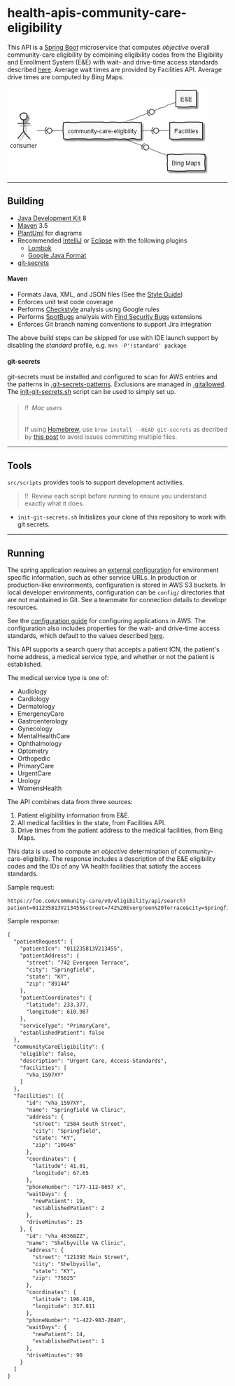 # health-apis-community-care-eligibility

This API is a [Spring Boot](https://spring.io/projects/spring-boot) microservice
that computes *objective* overall community-care eligibility by combining eligibility codes
from the Eligibility and Enrollment System (E&E) with wait- and drive-time access
standards described [here](https://www.va.gov/opa/pressrel/pressrelease.cfm?id=5187).
Average wait times are provided by Facilities API.
Average drive times are computed by Bing Maps.

![applications](src/plantuml/apps.png)

----

## Building
- [Java Development Kit](https://openjdk.java.net/) 8
- [Maven](http://maven.apache.org/) 3.5
- [PlantUml](http://plantuml.com/) for diagrams
- Recommended [IntelliJ](https://www.jetbrains.com/idea/)
  or [Eclipse](https://www.eclipse.org/downloads/packages/installer)
  with the following plugins
  - [Lombok](https://projectlombok.org/)
  - [Google Java Format](https://github.com/google/google-java-format)
- [git-secrets](https://github.com/awslabs/git-secrets)

#### Maven
- Formats Java, XML, and JSON files
  (See the [Style Guide](https://google.github.io/styleguide/javaguide.html))
- Enforces unit test code coverage
- Performs [Checkstyle](http://checkstyle.sourceforge.net/) analysis using Google rules
- Performs [SpotBugs](https://spotbugs.github.io/) analysis
  with [Find Security Bugs](http://find-sec-bugs.github.io/) extensions
- Enforces Git branch naming conventions to support Jira integration

The above build steps can be skipped for use with IDE launch support by disabling the
_standard_ profile, e.g. `mvn -P'!standard' package`

#### git-secrets
git-secrets must be installed and configured to scan for AWS entries and the patterns in
[.git-secrets-patterns](.git-secrets-patterns). Exclusions are managed in
[.gitallowed](.gitallowed).
The [init-git-secrets.sh](src/scripts/init-git-secrets.sh) script can be used to simply set up.

> ###### !!  Mac users
> If using [Homebrew](https://brew.sh/), use `brew install --HEAD git-secrets` as decribed
> by [this post](https://github.com/awslabs/git-secrets/issues/65#issuecomment-416382565) to
> avoid issues committing multiple files.

----

## Tools
`src/scripts` provides tools to support development activities.

> !!  Review each script before running to ensure you understand exactly what it does.

- `init-git-secrets.sh`
  Initializes your clone of this repository to work with git secrets.

----

## Running

The spring application requires an
[external configuration](https://docs.spring.io/spring-boot/docs/current/reference/html/boot-features-external-config.html)
for environment specific information, such as other service URLs. In production or
production-like environments, configuration is stored in AWS S3 buckets. In local developer
environments, configuration can be `config/` directories that are not maintained in Git. See
a teammate for connection details to developr resources.

See the [configuration guide](configuration.md) for configuring applications in AWS.
The configuration also includes properties for the wait- and drive-time access standards,
which default to the values described [here](https://www.va.gov/opa/pressrel/pressrelease.cfm?id=5187).

This API supports a search query that accepts a patient ICN, the patient's home address,
a medical service type, and whether or not the patient is established.

The medical service type is one of:
* Audiology
* Cardiology
* Dermatology
* EmergencyCare
* Gastroenterology
* Gynecology
* MentalHealthCare
* Ophthalmology
* Optometry
* Orthopedic
* PrimaryCare
* UrgentCare
* Urology
* WomensHealth

The API combines data from three sources:
1. Patient eligibility information from E&E.
2. All medical facilities in the state, from Facilities API.
3. Drive times from the patient address to the medical facilities, from Bing Maps.

This data is used to compute an *objective* determination of community-care-eligibility.
The response includes a description of the E&E eligibility codes and the IDs of any VA health
facilities that satisfy the access standards.

Sample request:

```
https://foo.com/community-care/v0/eligibility/api/search?patient=011235813V213455&street=742%20Evergreen%20Terrace&city=Springfield&state=KY&zip=89144&serviceType=primarycare&establishedPatient=false
```

Sample response:

```
{
  "patientRequest": {
    "patientIcn": "011235813V213455",
    "patientAddress": {
      "street": "742 Evergeen Terrace",
      "city": "Springfield",
      "state": "KY",
      "zip": "89144"
    },
    "patientCoordinates": {
      "latitude": 233.377,
      "longitude": 610.987
    },
    "serviceType": "PrimaryCare",
    "establishedPatient": false
  },
  "communityCareEligibility": {
    "eligible": false,
    "description": "Urgent Care, Access-Standards",
    "facilities": [
      "vha_1597XY"
    ]
  },
  "facilities": [{
      "id": "vha_1597XY",
      "name": "Springfield VA Clinic",
      "address": {
        "street": "2584 South Street",
        "city": "Springfield",
        "state": "KY",
        "zip": "10946"
      },
      "coordinates": {
        "latitude": 41.81,
        "longitude": 67.65
      },
      "phoneNumber": "177-112-8657 x",
      "waitDays": {
        "newPatient": 19,
        "establishedPatient": 2
      },
      "driveMinutes": 25
    }, {
      "id": "vha_46368ZZ",
      "name": "Shelbyville VA Clinic",
      "address": {
        "street": "121393 Main Street",
        "city": "Shelbyville",
        "state": "KY",
        "zip": "75025"
      },
      "coordinates": {
        "latitude": 196.418,
        "longitude": 317.811
      },
      "phoneNumber": "1-422-983-2040",
      "waitDays": {
        "newPatient": 14,
        "establishedPatient": 1
      },
      "driveMinutes": 90
    }
  ]
}
```
